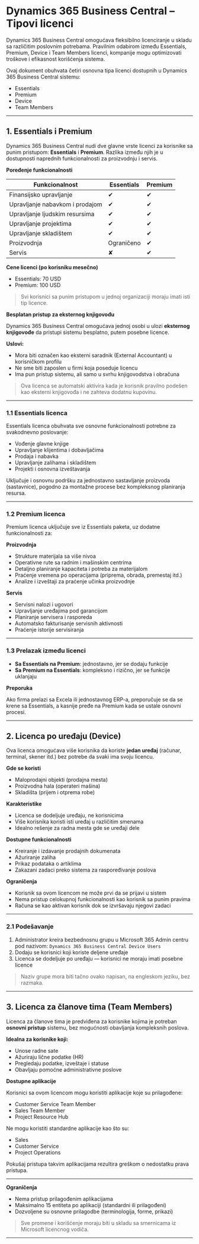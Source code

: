 # Dynamics 365 Business Central – Tipovi licenci

Dynamics 365 Business Central omogućava fleksibilno licenciranje u skladu sa različitim poslovnim potrebama. Pravilnim odabirom između Essentials, Premium, Device i Team Members licenci, kompanije mogu optimizovati troškove i efikasnost korišćenja sistema.

Ovaj dokument obuhvata četiri osnovna tipa licenci dostupnih u Dynamics 365 Business Central sistemu:

- Essentials
- Premium
- Device
- Team Members

---

## 1. Essentials i Premium

Dynamics 365 Business Central nudi dve glavne vrste licenci za korisnike sa punim pristupom: **Essentials** i **Premium**. Razlika između njih je u dostupnosti naprednih funkcionalnosti za proizvodnju i servis.

**Poređenje funkcionalnosti**

| Funkcionalnost                      | Essentials | Premium  |
|------------------------------------|------------|----------|
| Finansijsko upravljanje             | ✔          | ✔        |
| Upravljanje nabavkom i prodajom     | ✔          | ✔        |
| Upravljanje ljudskim resursima      | ✔          | ✔        |
| Upravljanje projektima              | ✔          | ✔        |
| Upravljanje skladištem              | ✔          | ✔        |
| Proizvodnja                         | Ograničeno | ✔        |
| Servis                              | ✘          | ✔        |

**Cene licenci (po korisniku mesečno)**

- Essentials: 70 USD
- Premium: 100 USD

> Svi korisnici sa punim pristupom u jednoj organizaciji moraju imati isti tip licence.

**Besplatan pristup za eksternog knjigovođu**

Dynamics 365 Business Central omogućava jednoj osobi u ulozi **eksternog knjigovođe** da pristupi sistemu besplatno, putem posebne licence.

**Uslovi:**

- Mora biti označen kao eksterni saradnik (External Accountant) u korisničkom profilu
- Ne sme biti zaposlen u firmi koja poseduje licencu
- Ima pun pristup sistemu, ali samo u svrhu knjigovodstva i obračuna

> Ova licenca se automatski aktivira kada je korisnik pravilno podešen kao eksterni knjigovođa i ne zahteva dodatnu kupovinu.

---

### **1.1 Essentials licenca**

Essentials licenca obuhvata sve osnovne funkcionalnosti potrebne za svakodnevno poslovanje:

- Vođenje glavne knjige
- Upravljanje klijentima i dobavljačima
- Prodaja i nabavka
- Upravljanje zalihama i skladištem
- Projekti i osnovna izveštavanja

Uključuje i osnovnu podršku za jednostavno sastavljanje proizvoda (sastavnice), pogodno za montažne procese bez kompleksnog planiranja resursa.

---

### **1.2 Premium licenca**

Premium licenca uključuje sve iz Essentials paketa, uz dodatne funkcionalnosti za:

**Proizvodnja**

- Strukture materijala sa više nivoa
- Operativne rute sa radnim i mašinskim centrima
- Detaljno planiranje kapaciteta i potreba za materijalom
- Praćenje vremena po operacijama (priprema, obrada, premestaj itd.)
- Analize i izveštaji za praćenje učinka proizvodnje

**Servis**

- Servisni nalozi i ugovori
- Upravljanje uređajima pod garancijom
- Planiranje servisera i rasporeda
- Automatsko fakturisanje servisnih aktivnosti
- Praćenje istorije servisiranja

---

### **1.3 Prelazak između licenci**

- **Sa Essentials na Premium**: jednostavno, jer se dodaju funkcije
- **Sa Premium na Essentials**: kompleksno i rizično, jer se funkcije uklanjaju

**Preporuka**

Ako firma prelazi sa Excela ili jednostavnog ERP-a, preporučuje se da se krene sa Essentials, a kasnije pređe na Premium kada se ustale osnovni procesi.

---

## **2. Licenca po uređaju (Device)**

Ova licenca omogućava više korisnika da koriste **jedan uređaj** (računar, terminal, skener itd.) bez potrebe da svaki ima svoju licencu.

**Gde se koristi**

- Maloprodajni objekti (prodajna mesta)
- Proizvodna hala (operateri mašina)
- Skladišta (prijem i otprema robe)

**Karakteristike**

- Licenca se dodeljuje uređaju, ne korisnicima
- Više korisnika koristi isti uređaj u različitim smenama
- Idealno rešenje za radna mesta gde se uređaji dele

**Dostupne funkcionalnosti**

- Kreiranje i izdavanje prodajnih dokumenata
- Ažuriranje zaliha
- Prikaz podataka o artiklima
- Zakazani zadaci preko sistema za raspoređivanje poslova

**Ograničenja**

- Korisnik sa ovom licencom ne može prvi da se prijavi u sistem
- Nema pristup celokupnoj funkcionalnosti kao korisnik sa punim pravima
- Računa se kao aktivan korisnik dok se izvršavaju njegovi zadaci

---

### **2.1 Podešavanje**

1. Administrator kreira bezbednosnu grupu u Microsoft 365 Admin centru pod nazivom:
   `Dynamics 365 Business Central Device Users`
2. Dodaju se korisnici koji koriste deljene uređaje
3. Licenca se dodeljuje po uređaju — korisnici ne moraju imati posebne licence

> Naziv grupe mora biti tačno ovako napisan, na engleskom jeziku, bez razmaka.

---

## **3. Licenca za članove tima (Team Members)**

Licenca za članove tima je predviđena za korisnike kojima je potreban **osnovni pristup** sistemu, bez mogućnosti obavljanja kompleksnih poslova.

**Idealna za korisnike koji:**

- Unose radne sate
- Ažuriraju lične podatke (HR)
- Pregledaju podatke, izveštaje i statuse
- Obavljaju pomoćne administrativne poslove

**Dostupne aplikacije**

Korisnici sa ovom licencom mogu koristiti aplikacije koje su prilagođene:

- Customer Service Team Member
- Sales Team Member
- Project Resource Hub

Ne mogu koristiti standardne aplikacije kao što su:
- Sales
- Customer Service
- Project Operations

Pokušaj pristupa takvim aplikacijama rezultira greškom o nedostatku prava pristupa.

---

**Ograničenja**

- Nema pristup prilagođenim aplikacijama
- Maksimalno 15 entiteta po aplikaciji (standardni ili prilagođeni)
- Dozvoljene su osnovne prilagodbe (terminologija, forme, prikazi)

> Sve promene i korišćenje moraju biti u skladu sa smernicama iz Microsoft licencnog vodiča.

---